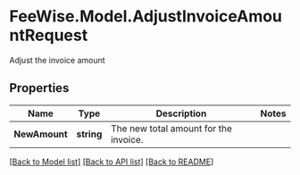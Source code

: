 # FeeWise.Model.AdjustInvoiceAmountRequest
Adjust the invoice amount 

## Properties

Name | Type | Description | Notes
------------ | ------------- | ------------- | -------------
**NewAmount** | **string** | The new total amount for the invoice. | 

[[Back to Model list]](../README.md#documentation-for-models) [[Back to API list]](../README.md#documentation-for-api-endpoints) [[Back to README]](../README.md)

